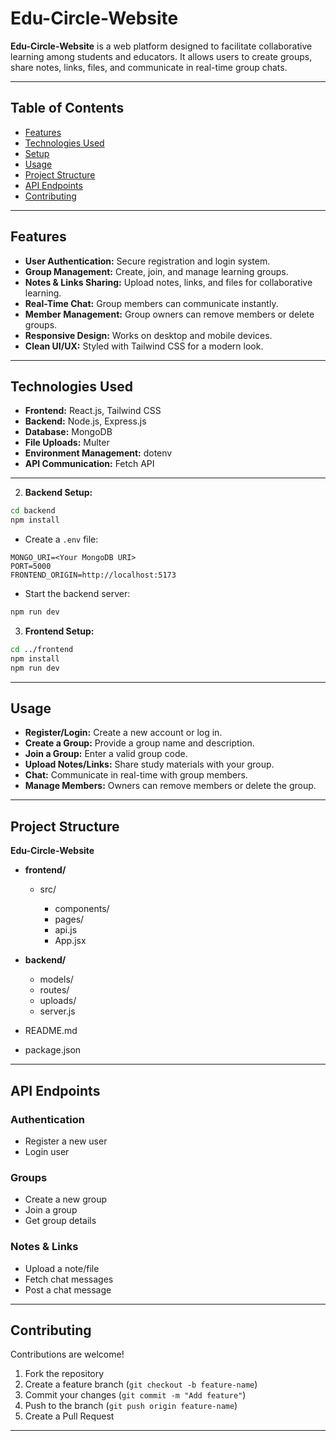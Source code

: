 
# Edu-Circle-Website

**Edu-Circle-Website** is a  web platform designed to facilitate collaborative learning among students and educators. It allows users to create groups, share notes, links, files, and communicate in real-time group chats.

---

## Table of Contents

* [Features](#features)
* [Technologies Used](#technologies-used)
* [Setup](#Setup)
* [Usage](#usage)
* [Project Structure](#project-structure)
* [API Endpoints](#api-endpoints)
* [Contributing](#contributing)


---

## Features

* **User Authentication:** Secure registration and login system.
* **Group Management:** Create, join, and manage learning groups.
* **Notes & Links Sharing:** Upload notes, links, and files for collaborative learning.
* **Real-Time Chat:** Group members can communicate instantly.
* **Member Management:** Group owners can remove members or delete groups.
* **Responsive Design:** Works on desktop and mobile devices.
* **Clean UI/UX:** Styled with Tailwind CSS for a modern look.

---

## Technologies Used

* **Frontend:** React.js, Tailwind CSS
* **Backend:** Node.js, Express.js
* **Database:** MongoDB
* **File Uploads:** Multer
* **Environment Management:** dotenv
* **API Communication:** Fetch API

---


2. **Backend Setup:**

```bash
cd backend
npm install
```

* Create a `.env` file:

```env
MONGO_URI=<Your MongoDB URI>
PORT=5000
FRONTEND_ORIGIN=http://localhost:5173
```

* Start the backend server:

```bash
npm run dev
```

3. **Frontend Setup:**

```bash
cd ../frontend
npm install
npm run dev
```

---

## Usage

* **Register/Login:** Create a new account or log in.
* **Create a Group:** Provide a group name and description.
* **Join a Group:** Enter a valid group code.
* **Upload Notes/Links:** Share study materials with your group.
* **Chat:** Communicate in real-time with group members.
* **Manage Members:** Owners can remove members or delete the group.

---

## Project Structure

**Edu-Circle-Website**

* **frontend/**

  * src/

    * components/
    * pages/
    * api.js
    * App.jsx
* **backend/**

  * models/
  * routes/
  * uploads/
  * server.js
* README.md
* package.json

---

## API Endpoints

### Authentication

* Register a new user
* Login user

### Groups

* Create a new group
* Join a group
* Get group details

### Notes & Links

* Upload a note/file
* Fetch chat messages
* Post a chat message

---


## Contributing

Contributions are welcome!

1. Fork the repository
2. Create a feature branch (`git checkout -b feature-name`)
3. Commit your changes (`git commit -m "Add feature"`)
4. Push to the branch (`git push origin feature-name`)
5. Create a Pull Request

---






